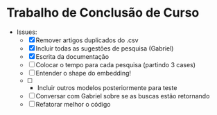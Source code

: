 # Trabalho de Conclusão de Curso

- Issues:
  - [x] Remover artigos duplicados do .csv
  - [x] Incluir todas as sugestões de pesquisa (Gabriel)
  - [x] Escrita da documentação
  - [ ] Colocar o tempo para cada pesquisa (partindo 3 cases)
  - [ ] Entender o shape do embedding!
  - [ ] + Incluir outros modelos posteriormente para teste
  - [ ] Conversar com Gabriel sobre se as buscas estão retornando
  - [ ] Refatorar melhor o código